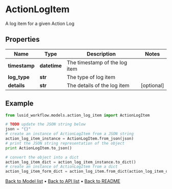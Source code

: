 # ActionLogItem

A log item for a given Action Log

## Properties
Name | Type | Description | Notes
------------ | ------------- | ------------- | -------------
**timestamp** | **datetime** | The timestamp of the log item | 
**log_type** | **str** | The type of log item | 
**details** | **str** | The details of the log item | [optional] 

## Example

```python
from lusid_workflow.models.action_log_item import ActionLogItem

# TODO update the JSON string below
json = "{}"
# create an instance of ActionLogItem from a JSON string
action_log_item_instance = ActionLogItem.from_json(json)
# print the JSON string representation of the object
print ActionLogItem.to_json()

# convert the object into a dict
action_log_item_dict = action_log_item_instance.to_dict()
# create an instance of ActionLogItem from a dict
action_log_item_form_dict = action_log_item.from_dict(action_log_item_dict)
```
[Back to Model list](../README.md#documentation-for-models) &#8226; [Back to API list](../README.md#documentation-for-api-endpoints) &#8226; [Back to README](../README.md)


